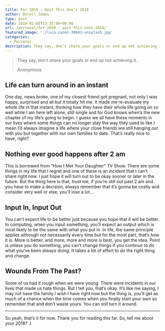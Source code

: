 ```yaml
---
title: For 2019 — Wait This One’s 2018
author: Dorell James
type: post
date: 2019-01-05T13:35:04+00:00
url: /personal/for-2019 - wait-this-ones-2018/
featured_image: './luca-zanon-38843-unsplash.jpg'
categories:
  - Personal
description: They say, don’t share your goals or end up not achieving it. Anonymous Life can turn around in an instant One day, news broke, one of my…
---
```


> They say, don’t share your goals or end up not achieving it.
>
> Anonymous

## Life can turn around in an instant

One day, news broke, one of my closest friend got pregnant, not only I was happy, surprised and all but it totally hit me. It made me re-evaluate my whole life in that instant, thinking how they have their whole life going on so well while I am here left alone, still single and for God knows when’s the new chapter of my life’s going to begin. I guess we all have these moments in our lives where some things can no longer stay the way they used to like I mean I’d always imagine a life where your close friends are still hanging out with you but together with our own families to date. That’s really nice to have, right?

## Nothing ever good happens after 2 am

This is borrowed from “How I Met Your Daughter” TV Show. There are some things in my life that I regret and one of these is an incident that I can’t share right now. I just hope it will turn out to be okay sooner or later in the future. But the thing here is that, trust me, if you’re still out past 2 am and you have to make a decision, always remember that it’s gonna be costly and consider very well or else, you’ll lose a lot…

## Input In, Input Out

You can’t expect life to be better just because you hope that it will be better. In computing, when you input something, you’ll expect an output which is most likely to be the same with what you put in. In life, the same principle applies although not necessarily every time but for the most part, that’s how it is. More is better, and more, more and more is best, you get the idea. Point is unless you do something, you can’t change things if you continue to do what you’ve been always doing. It takes a lot of effort to do the right thing and change.

## Wounds From The Past?

Some of us had it rough when we were young. There were incidents in our lives that made us hate things. But I tell you, that’s okay. It’s like me saying, I may not have the family I wish I have right now but the thing is, you’ll get as much of a chance when the time comes when you finally start your own so remember that and don’t waste yours. You can still turn it around.

---

So yeah, that’s it for now. Thank you for reading this far. So, tell me about your 2018?&nbsp;:)
